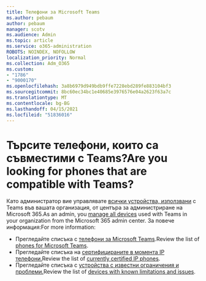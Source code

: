 ```yaml
---
title: Телефони за Microsoft Teams
ms.author: pebaum
author: pebaum
manager: scotv
ms.audience: Admin
ms.topic: article
ms.service: o365-administration
ROBOTS: NOINDEX, NOFOLLOW
localization_priority: Normal
ms.collection: Adm_O365
ms.custom:
- "1786"
- "9000170"
ms.openlocfilehash: 3a8b6979d949bdb9ffe7228ebd289fe883104bf3
ms.sourcegitcommit: 8bc60ec34bc1e40685e3976576e04a2623f63a7c
ms.translationtype: MT
ms.contentlocale: bg-BG
ms.lasthandoff: 04/15/2021
ms.locfileid: "51836016"
---
```

# <a name="are-you-looking-for-phones-that-are-compatible-with-teams"></a><span data-ttu-id="886b5-102">Търсите телефони, които са съвместими с Teams?</span><span class="sxs-lookup"><span data-stu-id="886b5-102">Are you looking for phones that are compatible with Teams?</span></span>

<span data-ttu-id="886b5-103">Като администратор вие управлявате [всички устройства, използвани](https://docs.microsoft.com/microsoftteams/device-management) с Teams във вашата организация, от центъра за администриране на Microsoft 365.</span><span class="sxs-lookup"><span data-stu-id="886b5-103">As an admin, you [manage all devices](https://docs.microsoft.com/microsoftteams/device-management) used with Teams in your organization from the Microsoft 365 admin center.</span></span> <span data-ttu-id="886b5-104">За повече информация:</span><span class="sxs-lookup"><span data-stu-id="886b5-104">For more information:</span></span> 

- <span data-ttu-id="886b5-105">Прегледайте списъка с [телефони за Microsoft Teams](https://docs.microsoft.com/microsoftteams/phones-for-teams).</span><span class="sxs-lookup"><span data-stu-id="886b5-105">Review the list of [phones for Microsoft Teams](https://docs.microsoft.com/microsoftteams/phones-for-teams).</span></span> 
- <span data-ttu-id="886b5-106">Прегледайте списъка на [сертифицираните в момента IP телефони.](https://docs.microsoft.com/microsoftteams/teams-ip-phones#currently-certified-ip-phones)</span><span class="sxs-lookup"><span data-stu-id="886b5-106">Review the list of [currently certified IP phones](https://docs.microsoft.com/microsoftteams/teams-ip-phones#currently-certified-ip-phones).</span></span> 
- <span data-ttu-id="886b5-107">Прегледайте списъка с [устройства с известни ограничения и проблеми.](https://support.office.com/article/control-calls-using-a-headset-in-teams-65d6e104-444d-4013-b8c2-f11317dd69a8)</span><span class="sxs-lookup"><span data-stu-id="886b5-107">Review the list of [devices with known limitations and issues](https://support.office.com/article/control-calls-using-a-headset-in-teams-65d6e104-444d-4013-b8c2-f11317dd69a8).</span></span> 